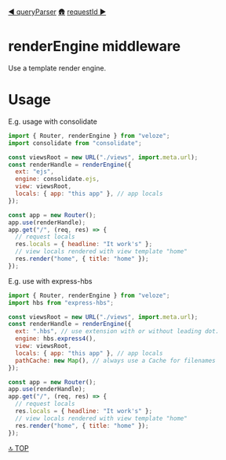 [◀︎ queryParser](../middleware/queryParser.md)
[🛖](../index.md)
[requestId ▶](../middleware/requestId.md)

# renderEngine middleware

Use a template render engine.

# Usage

E.g. usage with consolidate

```js
import { Router, renderEngine } from "veloze";
import consolidate from "consolidate";

const viewsRoot = new URL("./views", import.meta.url);
const renderHandle = renderEngine({
  ext: "ejs",
  engine: consolidate.ejs,
  view: viewsRoot,
  locals: { app: "this app" }, // app locals
});

const app = new Router();
app.use(renderHandle);
app.get("/", (req, res) => {
  // request locals
  res.locals = { headline: "It work's" };
  // view locals rendered with view template "home"
  res.render("home", { title: "home" });
});
```

E.g. use with express-hbs

```js
import { Router, renderEngine } from "veloze";
import hbs from "express-hbs";

const viewsRoot = new URL("./views", import.meta.url);
const renderHandle = renderEngine({
  ext: ".hbs", // use extension with or without leading dot.
  engine: hbs.express4(),
  view: viewsRoot,
  locals: { app: "this app" }, // app locals
  pathCache: new Map(), // always use a Cache for filenames
});

const app = new Router();
app.use(renderHandle);
app.get("/", (req, res) => {
  // request locals
  res.locals = { headline: "It work's" };
  // view locals rendered with view template "home"
  res.render("home", { title: "home" });
});
```

[🔝 TOP](#top)

